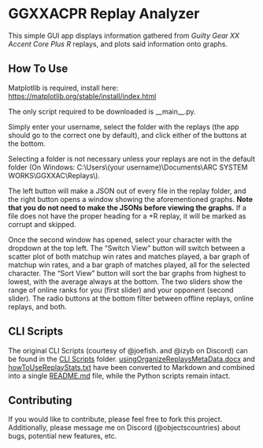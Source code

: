 # GGXXACPR Replay Analyzer

This simple GUI app displays information gathered from *Guilty Gear XX Accent Core Plus R* replays, and plots said information onto graphs.

## How To Use

Matplotlib is required, install here: https://matplotlib.org/stable/install/index.html

The only script required to be downloaded is \_\_main__.py.

Simply enter your username, select the folder with the replays (the app should go to the correct one by default), and click either of the buttons at the bottom.

Selecting a folder is not necessary unless your replays are not in the default folder (On Windows: C:\Users\\(your username)\Documents\ARC SYSTEM WORKS\GGXXAC\Replays\\).

The left button will make a JSON out of every file in the replay folder, and the right button opens a window showing the aforementioned graphs. **Note that you do not need to make the JSONs before viewing the graphs.** If a file does not have the proper heading for a +R replay, it will be marked as corrupt and skipped.

Once the second window has opened, select your character with the dropdown at the top left. The “Switch View” button will switch between a scatter plot of both matchup win rates and matches played, a bar graph of matchup win rates, and a bar graph of matches played, all for the selected character. The “Sort View” button will sort the bar graphs from highest to lowest, with the average always at the bottom. The two sliders show the range of online ranks for you (first slider) and your opponent (second slider). The radio buttons at the bottom filter between offline replays, online replays, and both.

## CLI Scripts

The original CLI Scripts (courtesy of @joefish. and @izyb on Discord) can be found in the [CLI Scripts](CLI%20Scripts) folder. [usingOrganizeReplaysMetaData.docx](CLI%20Scripts/usingOrganizeReplaysMetaData.docx?raw=1) and [howToUseReplayStats.txt](CLI%20Scripts/howToUseReplayStats.txt) have been converted to Markdown and combined into a single [README.md](CLI%20Scripts/README.md) file, while the Python scripts remain intact.

## Contributing

If you would like to contribute, please feel free to fork this project. Additionally, please message me on Discord (@objectscountries) about bugs, potential new features, etc.
